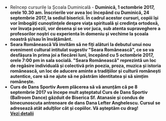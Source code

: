 * <label>Reîncep cursurile la Școala Duminicală<label> - <strong>Duminică, 1 octombrie 2017, orele 10.30 am<strong>. Înscrierile vor avea loc începând cu Duminică, 24 septembrie 2017, la sediul bisericii. În cadrul acestor cursuri, copiii îşi vor îmbogăţi cunoştinţele despre viaţa spirituală şi credinţa ortodoxă, vor învața poezii, vor desena și se vor juca, sub atenta supraveghere a profesorilor noștri cu experienta în domeniu și vechime la școala noastră și/sau în învățământ.
* <label>Seara Românească</label> Vă invităm să ne fiți alături la debutul unui nou eveniment cultural intitulat sugestiv "Seara Românească", ce se va desfășura <strong>în prima joi a fiecărei luni, începând cu 5 octombrie 2017, orele 7:00 pm</strong> in sala socială. "Seara Românească" reprezintă un loc de regăsire individuală și colectivă prin poezia, proza, muzica și istoria românească, un loc de aducere aminte a tradițiilor și culturii românești autentice, care să ne ajute să ne păstrăm identitatea și să simțim românește.
* <label>Curs de Dans Sportiv</label> Avem plăcerea să vă anunțăm că pe 8 septembrie 2017 va începe mult așteptatul Curs de Dans Sportiv (Ballroom Dance) găzduit de Biserica Sf. Atanasie și condus de binecunoscuta antrenoare de dans Dana Lefter Anghelescu. Cursul se adresează atât adulților cât și copiilor. Vă așteptăm cu drag! <a href="{{ site.baseurl }}/ro/2017/curs-de-dans.html"><strong>Vezi&nbsp;detalii</strong></a>